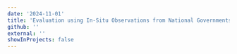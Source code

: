 ```yaml
---
date: '2024-11-01'
title: 'Evaluation using In-Situ Observations from National Governments and Citizen Scientists Suggests Nadir Altimeters can Accurately Measure Water Levels Changes Regardless of Lake Area.'
github: ''
external: ''
showInProjects: false
---
```

